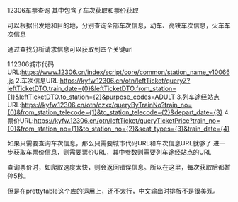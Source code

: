 12306车票查询
其中包含了车次获取和票价获取

可以根据出发地和目的地，分别查询全部车次信息，动车、高铁车次信息，火车车次信息

通过查找分析请求信息可以获取到四个关键url

1.12306城市代码URL:https://www.12306.cn/index/script/core/common/station_name_v10066.js
2.车次信息URL:https://kyfw.12306.cn/otn/leftTicket/queryZ?leftTicketDTO.train_date={0}&leftTicketDTO.from_station={1}&leftTicketDTO.to_station={2}&purpose_codes=ADULT
3.列车途经站点URL:https://kyfw.12306.cn/otn/czxx/queryByTrainNo?train_no={0}&from_station_telecode={1}&to_station_telecode={2}&depart_date={3}
4.票价URL:https://kyfw.12306.cn/otn/leftTicket/queryTicketPrice?train_no={0}&from_station_no={1}&to_station_no={2}&seat_types={3}&train_date={4}


如果只需要查询车次信息，那么只需要城市代码URL和车次信息URL就够了
进一步获取车票价信息，则需要票价URL，其中参数则需要列车途经站点的URL

查询票价时，如爬取速度太快，则会返回错误信息。所以在这里，每次获取后都暂停5秒。


但是在prettytable这个库的运用上，还不太行，中文输出时排版不是很美观。